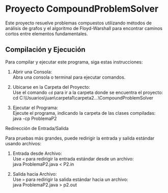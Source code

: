 # Proyecto CompoundProblemSolver

Este proyecto resuelve problemas compuestos utilizando métodos de análisis de grafos y el algoritmo de Floyd-Warshall para encontrar caminos cortos entre elementos fundamentales.

## Compilación y Ejecución

Para compilar y ejecutar este programa, siga estas instrucciones:

1. Abrir una Consola:  
   Abra una consola o terminal para ejecutar comandos.

2. Ubicarse en la Carpeta del Proyecto:  
   Use el comando `cd` para ir a la carpeta donde se encuentra el proyecto:  
   cd C:\Usuarios\juan\carpeta1\carpeta2\...\CompoundProblemSolver

3. Ejecutar el Programa:  
   Ejecute el programa, indicando la carpeta de las clases compiladas:  
   java -cp ProblemaP2

Redirección de Entrada/Salida

Para pruebas más grandes, puede redirigir la entrada y salida estándar usando archivos:

1. Entrada desde Archivo:  
   Use `<` para redirigir la entrada estándar desde un archivo:  
   java ProblemaP2.java < P2.in
   
3. Salida hacia Archivo:  
   Use `>` para redirigir la salida estándar hacia un archivo:  
   java ProblemaP2.java > p2.out
